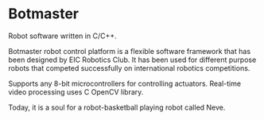 # Botmaster
Robot software written in C/C++.

Botmaster robot control platform is a flexible software framework that has been designed by EIC Robotics Club. 
It has been used for different purpose robots that competed successfully on international robotics competitions. 

Supports any 8-bit microcontrollers for controlling actuators.
Real-time video processing uses C OpenCV library.

Today, it is a soul for a robot-basketball playing robot called Neve. 
